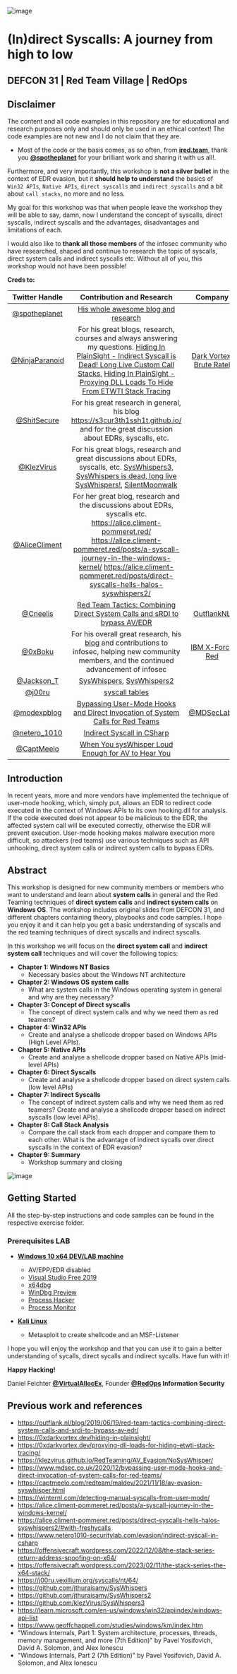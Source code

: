 ![image](https://github.com/VirtualAlllocEx/DEFCON-31-Workshop-Syscalls/assets/50073731/7acf6efa-da5e-47fc-83fe-50f92d18a676)

# (In)direct Syscalls: A journey from high to low  
## DEFCON 31 | Red Team Village | RedOps

## Disclaimer 
The content and all code examples in this repository are for educational and research purposes only and should only be used in an ethical context! The code examples are not new and I do not claim that they are.

- Most of the code or the basis  comes, as so often, from [**ired.team**](https://www.ired.team/), thank you [**@spotheplanet**](https://twitter.com/spotheplanet) for your brilliant work and sharing it with us all!. 

Furthermore, and very importantly, this workshop is **not a silver bullet** in the context of EDR evasion, but it **should help to understand** the basics of ``Win32 APIs``, ``Native APIs``, ``direct syscalls`` and ``indirect syscalls`` and a bit about ``call stacks``, no more and no less. 

My goal for this workshop was that when people leave the workshop they will be able to say, damn, now I understand the concept of syscalls, direct syscalls, indirect syscalls and the advantages, disadvantages and limitations of each.

I would also like to **thank all those members** of the infosec community who have researched, shaped and continue to research the topic of syscalls, direct system calls and indirect syscalls etc. Without all of you, this workshop would not have been possible!

**Creds to:**

| Twitter Handle                             						 | Contribution and Research                                                                                                      															    																					 	  			| Company |
| :---:                                         				     | :---:                                                                                                                 																		    																					 		    |:---: | 
| [@spotheplanet](https://twitter.com/spotheplanet)             	 |   [His whole awesome blog and research](https://www.ired.team/)					   																																																						|         |
| [@NinjaParanoid](https://twitter.com/NinjaParanoid) 			     | For his great blogs, research, courses and always answering my questions. [Hiding In PlainSight - Indirect Syscall is Dead! Long Live Custom Call Stacks](https://0xdarkvortex.dev/hiding-in-plainsight/), [Hiding In PlainSight - Proxying DLL Loads To Hide From ETWTI Stack Tracing](https://0xdarkvortex.dev/proxying-dll-loads-for-hiding-etwti-stack-tracing/)   | [Dark Vortex](https://0xdarkvortex.dev/), [Brute Ratel](https://bruteratel.com/)|
| [@ShitSecure](https://twitter.com/ShitSecure) 					 | For his great research in general, his blog https://s3cur3th1ssh1t.github.io/ and for the great discussion about EDRs, syscalls, etc.     																																						|         |
| [@KlezVirus](https://twitter.com/KlezVirus)						 | For his great blogs, research and great discussions about EDRs, syscalls, etc. [SysWhispers3](https://github.com/klezVirus/SysWhispers3), [SysWhispers is dead, long live SysWhispers!](https://klezvirus.github.io/RedTeaming/AV_Evasion/NoSysWhisper/), [SilentMoonwalk](https://github.com/klezVirus/SilentMoonwalk)							|         |
| [@AliceCliment](https://twitter.com/alicecliment?lang=de)          | For her great blog, research and the discussions about EDRs, syscalls etc. https://alice.climent-pommeret.red/ https://alice.climent-pommeret.red/posts/a-syscall-journey-in-the-windows-kernel/ https://alice.climent-pommeret.red/posts/direct-syscalls-hells-halos-syswhispers2/ 																																																				| 			| 								|
| [@Cneelis](https://twitter.com/Cneelis)    						 | [Red Team Tactics: Combining Direct System Calls and sRDI to bypass AV/EDR](https://outflank.nl/blog/2019/06/19/red-team-tactics-combining-direct-system-calls-and-srdi-to-bypass-av-edr/)   		 			  																		        | [OutflankNL](https://outflank.nl/) |
| [@0xBoku](https://twitter.com/0xBoku)								 | For his overall great research, his [blog](https://0xboku.com/) and contributions to infosec, helping new community members, and the continued advancement of infosec                                                                                                                 			| [IBM X-Force Red](https://www.ibm.com/x-force/team) |
| [@Jackson_T](https://twitter.com/Jackson_T)						 | [SysWhispers](https://github.com/jthuraisamy/SysWhispers), [SysWhispers2](https://github.com/jthuraisamy/SysWhispers2)																							 															     			    |         |
| [@j00ru](https://twitter.com/j00ru)								 | [syscall tables](https://j00ru.vexillium.org/syscalls/nt/64/)                                                                                                         																												 			|         |
| [@modexpblog](https://twitter.com/modexpblog)					     | [Bypassing User-Mode Hooks and Direct Invocation of System Calls for Red Teams](https://www.mdsec.co.uk/2020/12/bypassing-user-mode-hooks-and-direct-invocation-of-system-calls-for-red-teams/)        																				  			| [@MDSecLabs](https://www.mdsec.co.uk/      )  |
| [@netero_1010](https://twitter.com/netero_1010)			         |  [Indirect Syscall in CSharp](https://www.netero1010-securitylab.com/evasion/indirect-syscall-in-csharp) 																						  																							        |         |
| [@CaptMeelo](https://captmeelo.com/redteam/maldev/2021/11/18/av-evasion-syswhisper.html) | [When You sysWhisper Loud Enough for AV to Hear You](https://captmeelo.com/redteam/maldev/2021/11/18/av-evasion-syswhisper.html) 																																	        | 	      | 


## Introduction
In recent years, more and more vendors have implemented the technique of user-mode hooking, which, simply put, allows an EDR to redirect code executed in the context of Windows APIs to its own hooking.dll for analysis. If the code executed does not appear to be malicious to the EDR, the affected system call will be executed correctly, otherwise the EDR will prevent execution. User-mode hooking makes malware execution more difficult, so attackers (red teams) use various techniques such as API unhooking, direct system calls or indirect system calls to bypass EDRs.

## Abstract 
This workshop is designed for new community members or members who want to understand and learn about **system calls** in general and the Red Teaming techniques of **direct system calls** and **indirect system calls** on **Windows OS**. The workshop includes original slides from DEFCON 31, and different chapters containing theory, playbooks and code samples. I hope you enjoy it and it can help you get a basic understanding of syscalls and the red teaming techniques of direct syscalls and indirect syscalls.

In this workshop we will focus on the **direct system call** and **indirect system call** techniques and will cover the following topics:
- **Chapter 1: Windows NT Basics**
     - Necessary basics about the Windows NT architecture
- **Chapter 2: Windows OS system calls** 
     - What are system calls in the Windows operating system in general and why are they necessary?
- **Chapter 3: Concept of Direct syscalls** 
     - The concept of direct system calls and why we need them as red teamers?
- **Chapter 4: Win32 APIs** 
     - Create and analyse a shellcode dropper based on Windows APIs (High Level APIs).
- **Chapter 5: Native APIs** 
     - Create and analyse a shellcode dropper based on Native APIs (mid-level APIs)
- **Chapter 6: Direct Syscalls** 
     - Create and analyse a shellcode dropper based on direct system calls (low level APIs)
- **Chapter 7: Indirect Syscalls** 
     - The concept of indirect system calls and why we need them as red teamers? Create and analyse a shellcode dropper based on indirect syscalls (low level APIs).
- **Chapter 8: Call Stack Analysis** 
     - Compare the call stack from each dropper and compare them to each other. What is the advantage of indirect sycalls over direct syscalls in the context of EDR evasion?
- **Chapter 9: Summary** 
     - Workshop summary and closing 

![image](https://github.com/VirtualAlllocEx/DEFCON-31-Syscalls-Workshop/assets/50073731/04c6681a-d3bf-46ba-a0a8-dcec454f1c1d)

## Getting Started
All the step-by-step instructions and code samples can be found in the respective exercise folder. 
### Prerequisites LAB

- **[Windows 10 x64 DEV/LAB machine](https://go.microsoft.com/fwlink/p/?linkid=2195587&clcid=0x407&culture=de-de&country=de)**
    - AV/EPP/EDR disabled
    - [Visual Studio Free 2019](https://visualstudio.microsoft.com/de/vs/older-downloads/)
    - [x64dbg](https://x64dbg.com/)
    - [WinDbg Preview](https://www.microsoft.com/store/productId/9PGJGD53TN86)
    - [Process Hacker](https://processhacker.sourceforge.io/downloads.php)
    - [Process Monitor](https://learn.microsoft.com/en-us/sysinternals/downloads/procmon)  
    
- [**Kali Linux**](https://www.kali.org/get-kali/#kali-platforms)
    - Metasploit to create shellcode and an MSF-Listener


I hope you will enjoy the workshop and that you can use it to gain a better understanding of sycalls, direct sycalls and indirect sycalls. Have fun with it!

**Happy Hacking!**


Daniel Feichter [**@VirtualAllocEx**](https://twitter.com/VirtualAllocEx), Founder **[@RedOps](https://redops.at/en/) Information Security** 

## Previous work and references
- https://outflank.nl/blog/2019/06/19/red-team-tactics-combining-direct-system-calls-and-srdi-to-bypass-av-edr/
- https://0xdarkvortex.dev/hiding-in-plainsight/
- https://0xdarkvortex.dev/proxying-dll-loads-for-hiding-etwti-stack-tracing/
- https://klezvirus.github.io/RedTeaming/AV_Evasion/NoSysWhisper/
- https://www.mdsec.co.uk/2020/12/bypassing-user-mode-hooks-and-direct-invocation-of-system-calls-for-red-teams/
- https://captmeelo.com/redteam/maldev/2021/11/18/av-evasion-syswhisper.html
- https://winternl.com/detecting-manual-syscalls-from-user-mode/
- https://alice.climent-pommeret.red/posts/a-syscall-journey-in-the-windows-kernel/
- https://alice.climent-pommeret.red/posts/direct-syscalls-hells-halos-syswhispers2/#with-freshycalls
- https://www.netero1010-securitylab.com/evasion/indirect-syscall-in-csharp
- https://offensivecraft.wordpress.com/2022/12/08/the-stack-series-return-address-spoofing-on-x64/
- https://offensivecraft.wordpress.com/2023/02/11/the-stack-series-the-x64-stack/
- https://j00ru.vexillium.org/syscalls/nt/64/
- https://github.com/jthuraisamy/SysWhispers
- https://github.com/jthuraisamy/SysWhispers2
- https://github.com/klezVirus/SysWhispers3
- https://learn.microsoft.com/en-us/windows/win32/apiindex/windows-api-list
- https://www.geoffchappell.com/studies/windows/km/index.htm
- "Windows Internals, Part 1: System architecture, processes, threads, memory management, and more (7th Edition)" by Pavel Yosifovich, David A. Solomon, and Alex Ionescu
- "Windows Internals, Part 2 (7th Edition)" by Pavel Yosifovich, David A. Solomon, and Alex Ionescu
